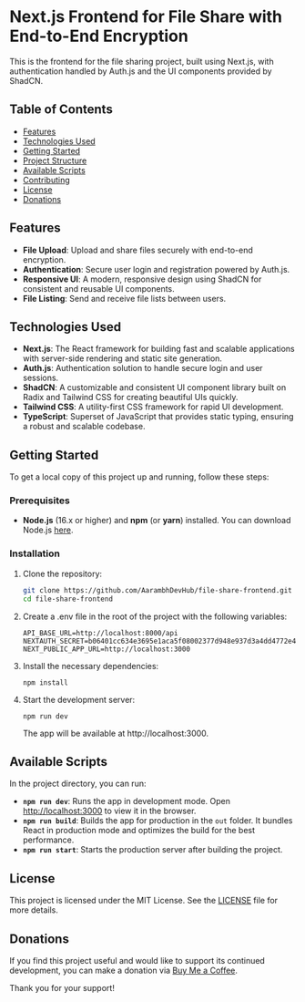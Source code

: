 # Next.js Frontend for File Share with End-to-End Encryption

This is the frontend for the file sharing project, built using Next.js, with authentication handled by Auth.js and the UI components provided by ShadCN.

## Table of Contents

- [Features](#features)
- [Technologies Used](#technologies-used)
- [Getting Started](#getting-started)
- [Project Structure](#project-structure)
- [Available Scripts](#available-scripts)
- [Contributing](#contributing)
- [License](#license)
- [Donations](#donations)

## Features

- **File Upload**: Upload and share files securely with end-to-end encryption.
- **Authentication**: Secure user login and registration powered by Auth.js.
- **Responsive UI**: A modern, responsive design using ShadCN for consistent and reusable UI components.
- **File Listing**: Send and receive file lists between users.

## Technologies Used

- **Next.js**: The React framework for building fast and scalable applications with server-side rendering and static site generation.
- **Auth.js**: Authentication solution to handle secure login and user sessions.
- **ShadCN**: A customizable and consistent UI component library built on Radix and Tailwind CSS for creating beautiful UIs quickly.
- **Tailwind CSS**: A utility-first CSS framework for rapid UI development.
- **TypeScript**: Superset of JavaScript that provides static typing, ensuring a robust and scalable codebase.

## Getting Started

To get a local copy of this project up and running, follow these steps:

### Prerequisites

- **Node.js** (16.x or higher) and **npm** (or **yarn**) installed. You can download Node.js [here](https://nodejs.org/).

### Installation

1. Clone the repository:

   ```bash
   git clone https://github.com/AarambhDevHub/file-share-frontend.git
   cd file-share-frontend
   ```

2. Create a .env file in the root of the project with the following variables:

    ```
    API_BASE_URL=http://localhost:8000/api
    NEXTAUTH_SECRET=b06401cc634e3695e1aca5f08002377d948e937d3a4dd4772e4e8c5d5f58b8a2
    NEXT_PUBLIC_APP_URL=http://localhost:3000
    ```
3. Install the necessary dependencies:

    ```
    npm install
    ```

4. Start the development server:

    ```
    npm run dev
    ```
    The app will be available at http://localhost:3000.

## Available Scripts

In the project directory, you can run:

- **`npm run dev`**: Runs the app in development mode. Open [http://localhost:3000](http://localhost:3000) to view it in the browser.
- **`npm run build`**: Builds the app for production in the `out` folder. It bundles React in production mode and optimizes the build for the best performance.
- **`npm run start`**: Starts the production server after building the project.

## License

This project is licensed under the MIT License. See the [LICENSE](./LICENSE) file for more details.

## Donations

If you find this project useful and would like to support its continued development, you can make a donation via [Buy Me a Coffee](https://buymeacoffee.com/aarambhdevhub).

Thank you for your support!